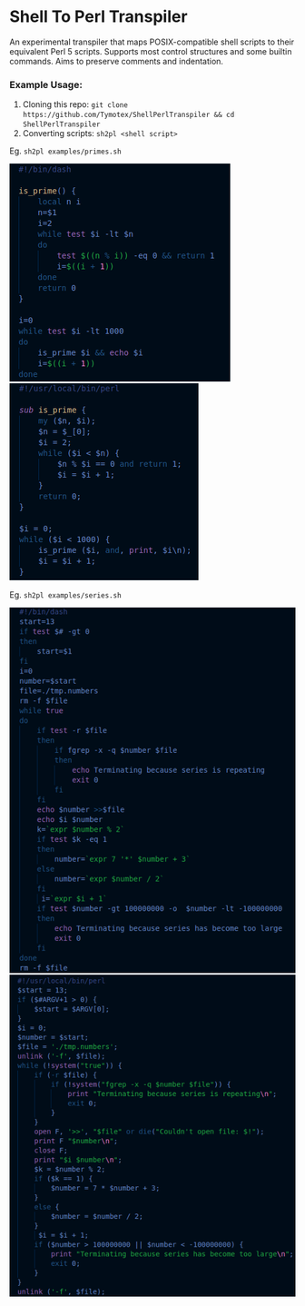 # Shell To Perl Transpiler
An experimental transpiler that maps POSIX-compatible shell scripts to their equivalent Perl 5 scripts. Supports most control structures and some builtin commands. Aims to preserve comments and indentation. 

### Example Usage:
1. Cloning this repo: `git clone https://github.com/Tymotex/ShellPerlTranspiler && cd ShellPerlTranspiler`
2. Converting scripts: `sh2pl <shell script>`

Eg. `sh2pl examples/primes.sh`

![Primes.sh](./images/PrimesSh.png "Primes.sh")
![Primes.pl](./images/PrimesPl.png "Primes.pl")

Eg. `sh2pl examples/series.sh`

![Series.sh](./images/SeriesSh.png "Series.sh")
![Series.pl](./images/SeriesPl.png "Series.pl")
